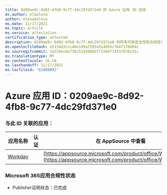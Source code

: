 ```yaml
---
title: 0209ae9c-8d92-4fb8-9c77-4dc29fd371e0 的 Azure 应用 ID 信息
ms.author: elmalova
author: elenamalova
ms.date: 11/17/2021
ms.topic: article
ms.service: attestation
certification_type: attested
description: 0209ae9c-8d92-4fb8-9c77-4dc29fd371e0 的所有可用安全性和合规性信息。
ms.openlocfilehash: e5134d3ccc46e1d9a7593a514056c764f176004c
ms.sourcegitcommit: 16228ecbe73bc51d49d6bf71584774537b76c41c
ms.translationtype: MT
ms.contentlocale: zh-CN
ms.lasthandoff: 11/17/2021
ms.locfileid: "61060891"
---
```

# <a name="azure-app-id-0209ae9c-8d92-4fb8-9c77-4dc29fd371e0"></a>Azure 应用 ID：0209ae9c-8d92-4fb8-9c77-4dc29fd371e0


### <a name="apps-associated-with-this-id"></a>与此 ID 关联的应用：
| **应用名称** | **认证** | **在 AppSource 中查看** |
|--------------|---------------|-----------------------|
| [Workday](https://docs.microsoft.com/microsoft-365-app-certification/forward/WA200001555) |  | [https://appsource.microsoft.com/product/office/WA200001555](https://appsource.microsoft.com/product/office/WA200001555) |

### <a name="microsoft-365-app-compliance-status"></a>Microsoft 365应用合规性状态
- Publisher证明状态：已完成
